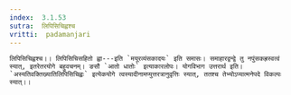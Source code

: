 ```yaml
---
index:  3.1.53
sutra:  लिपिसिचिह्वश्च
vritti:  padamanjari
---
```


	लिपिसिचिह्वश्च।। लिपिसिचिसहितो ह्वा---इति `मयूरव्यंसकादयः` इति समासः। समाहारद्वन्द्वे तु नपुंसकह्रस्वत्वं स्यात्, इतरेतरयोगे बहुवचनम्। ङसौ `आतो धातोः` इत्याकारलोपः। योगविभाग उत्तरार्थ इति। `अस्यतिवक्तिख्यातिलिपिसिचिह्वः` इत्येकयोगे त्वस्यादीनामप्युत्तरत्रानुवृत्तिः स्यात्, ततश्च तेभ्योऽप्यात्मनेपदे विकल्पः स्यात्।।

